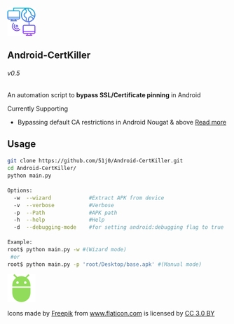 ![alt text](https://raw.githubusercontent.com/51j0/Android-CertKiller/master/res/network.png "icon")
## Android-CertKiller
###### v0.5

An automation script to **bypass SSL/Certificate pinning**  in Android


Currently Supporting

 * Bypassing default CA restrictions in Android Nougat & above [Read more](https://developer.android.com/training/articles/security-config)


Usage
------------------

```bash
git clone https://github.com/51j0/Android-CertKiller.git
cd Android-CertKiller/
python main.py

Options:
  -w  --wizard            #Extract APK from device
  -v  --verbose           #Verbose
  -p  --Path              #APK path
  -h  --help              #Help
  -d  --debugging-mode    #for setting android:debugging flag to true

Example:
root$ python main.py -w #(Wizard mode)
 #or
root$ python main.py -p 'root/Desktop/base.apk' #(Manual mode)

```


![alt text](https://raw.githubusercontent.com/51j0/Android-Storage-Extractor/master/res/android.png "icon")
<div>Icons made by <a href="https://www.freepik.com/" title="Freepik">Freepik</a> from <a href="https://www.flaticon.com/" 			    title="Flaticon">www.flaticon.com</a> is licensed by <a href="http://creativecommons.org/licenses/by/3.0/" 			    title="Creative Commons BY 3.0" target="_blank">CC 3.0 BY</a></div>
